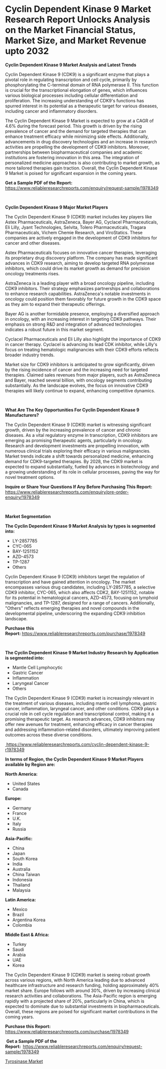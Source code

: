 <p><h1>Cyclin Dependent Kinase 9 Market Research Report Unlocks Analysis on the Market Financial Status, Market Size, and Market Revenue upto 2032</h1></p><p><strong>Cyclin Dependent Kinase 9 Market Analysis and Latest Trends</strong></p>
<p><p>Cyclin Dependent Kinase 9 (CDK9) is a significant enzyme that plays a pivotal role in regulating transcription and cell cycle, primarily by phosphorylating the C-terminal domain of RNA polymerase II. This function is crucial for the transcriptional elongation of genes, which influences various biological processes including cellular differentiation and proliferation. The increasing understanding of CDK9's functions has spurred interest in its potential as a therapeutic target for various diseases, including cancer and inflammatory disorders.</p><p>The Cyclin Dependent Kinase 9 Market is expected to grow at a CAGR of 4.6% during the forecast period. This growth is driven by the rising prevalence of cancer and the demand for targeted therapies that can enhance treatment efficacy while minimizing side effects. Additionally, advancements in drug discovery technologies and an increase in research activities are propelling the development of CDK9 inhibitors. Moreover, partnerships between biopharmaceutical companies and academic institutions are fostering innovation in this area. The integration of personalized medicine approaches is also contributing to market growth, as more tailored therapies gain traction. Overall, the Cyclin Dependent Kinase 9 Market is poised for significant expansion in the coming years.</p></p>
<p><strong>Get a Sample PDF of the Report:&nbsp;</strong> <a href="https://www.reliableresearchreports.com/enquiry/request-sample/1978349?utm_campaign=2477&utm_medium=2&utm_source=Github&utm_content=ia&utm_term=08032025&utm_id=cyclin-dependent-kinase-9">https://www.reliableresearchreports.com/enquiry/request-sample/1978349</a></p>
<p>&nbsp;</p>
<p><strong>Cyclin Dependent Kinase 9 Major Market Players</strong></p>
<p><p>The Cyclin Dependent Kinase 9 (CDK9) market includes key players like Astex Pharmaceuticals, AstraZeneca, Bayer AG, Cyclacel Pharmaceuticals, Eli Lilly, Jyant Technologies, Selvita, Tolero Pharmaceuticals, Tragara Pharmaceuticals, Vichem Chemie Research, and ViroStatics. These companies are actively engaged in the development of CDK9 inhibitors for cancer and other diseases.</p><p>Astex Pharmaceuticals focuses on innovative cancer therapies, leveraging its proprietary drug discovery platform. The company has made significant advances in CDK9 research, aiming to develop targeted RNA polymerase inhibitors, which could drive its market growth as demand for precision oncology treatments rises.</p><p>AstraZeneca is a leading player with a broad oncology pipeline, including CDK9 inhibitors. Their strategy emphasizes partnerships and collaborations to enhance research capabilities. AstraZeneca's notable investments in oncology could position them favorably for future growth in the CDK9 space as they aim to expand their therapeutic offerings.</p><p>Bayer AG is another formidable presence, employing a diversified approach in oncology, with an increasing interest in targeting CDK9 pathways. Their emphasis on strong R&D and integration of advanced technologies indicates a robust future in this market segment.</p><p>Cyclacel Pharmaceuticals and Eli Lilly also highlight the importance of CDK9 in cancer therapy. Cyclacel is advancing its lead CDK inhibitor, while Lilly's focus on treating hematologic malignancies with their CDK9 efforts reflects broader industry trends.</p><p>Market size for CDK9 inhibitors is anticipated to grow significantly, driven by the rising incidence of cancer and the increasing need for targeted therapies. Claimed sales revenues from major players, such as AstraZeneca and Bayer, reached several billion, with oncology segments contributing substantially. As the landscape evolves, the focus on innovative CDK9 therapies will likely continue to expand, enhancing competitive dynamics.</p></p>
<p>&nbsp;</p>
<p><strong>What Are The Key Opportunities For Cyclin Dependent Kinase 9 Manufacturers?</strong></p>
<p><p>The Cyclin Dependent Kinase 9 (CDK9) market is witnessing significant growth, driven by the increasing prevalence of cancer and chronic diseases. As a vital regulatory enzyme in transcription, CDK9 inhibitors are emerging as promising therapeutic agents, particularly in oncology. Research and development investments are propelling innovation, with numerous clinical trials exploring their efficacy in various malignancies. Market trends indicate a shift towards personalized medicine, enhancing demand for CDK9-targeted therapies. By 2028, the CDK9 market is expected to expand substantially, fueled by advances in biotechnology and a growing understanding of its role in cellular processes, paving the way for novel treatment options.</p></p>
<p><strong>Inquire or Share Your Questions If Any Before Purchasing This Report:</strong> <a href="https://www.reliableresearchreports.com/enquiry/pre-order-enquiry/1978349?utm_campaign=2477&utm_medium=2&utm_source=Github&utm_content=ia&utm_term=08032025&utm_id=cyclin-dependent-kinase-9">https://www.reliableresearchreports.com/enquiry/pre-order-enquiry/1978349</a></p>
<p>&nbsp;</p>
<p><strong>Market Segmentation</strong></p>
<p><strong>The Cyclin Dependent Kinase 9 Market Analysis by types is segmented into:</strong></p>
<p><ul><li>LY-2857785</li><li>CYC-065</li><li>BAY-1251152</li><li>AZD-4573</li><li>TP-1287</li><li>Others</li></ul></p>
<p><p>Cyclin Dependent Kinase 9 (CDK9) inhibitors target the regulation of transcription and have gained attention in oncology. The market encompasses various drug candidates, including LY-2857785, a selective CDK9 inhibitor, CYC-065, which also affects CDK2, BAY-1251152, notable for its potential in hematological cancers, AZD-4573, focusing on lymphoid malignancies, and TP-1287, designed for a range of cancers. Additionally, "Others" reflects emerging therapies and novel compounds in the developmental pipeline, underscoring the expanding CDK9 inhibition landscape.</p></p>
<p><strong>Purchase this Report:&nbsp;</strong><a href="https://www.reliableresearchreports.com/purchase/1978349?utm_campaign=2477&utm_medium=2&utm_source=Github&utm_content=ia&utm_term=08032025&utm_id=cyclin-dependent-kinase-9">https://www.reliableresearchreports.com/purchase/1978349</a></p>
<p>&nbsp;</p>
<p><strong>The Cyclin Dependent Kinase 9 Market Industry Research by Application is segmented into:</strong></p>
<p><ul><li>Mantle Cell Lymphocytic</li><li>Gastric Cancer</li><li>Inflammation</li><li>Laryngeal Cancer</li><li>Others</li></ul></p>
<p><p>The Cyclin Dependent Kinase 9 (CDK9) market is increasingly relevant in the treatment of various diseases, including mantle cell lymphoma, gastric cancer, inflammation, laryngeal cancer, and other conditions. CDK9 plays a crucial role in cell cycle regulation and transcriptional control, making it a promising therapeutic target. As research advances, CDK9 inhibitors may offer new avenues for treatment, enhancing efficacy in cancer therapies and addressing inflammation-related disorders, ultimately improving patient outcomes across these diverse conditions.</p></p>
<p><a href="https://www.reliableresearchreports.com/cyclin-dependent-kinase-9-r1978349?utm_campaign=2477&utm_medium=2&utm_source=Github&utm_content=ia&utm_term=08032025&utm_id=cyclin-dependent-kinase-9">&nbsp;https://www.reliableresearchreports.com/cyclin-dependent-kinase-9-r1978349</a></p>
<p><strong>In terms of Region, the Cyclin Dependent Kinase 9 Market Players available by Region are:</strong></p>
<p>
    <p> <strong> North America: </strong>
        <ul>
            <li>United States</li>
            <li>Canada</li>
        </ul>
        </p> 
    <p> <strong> Europe: </strong>
        <ul>
            <li>Germany</li>
            <li>France</li>
            <li>U.K.</li>
            <li>Italy</li>
            <li>Russia</li>
        </ul>
        </p> 
    <p> <strong> Asia-Pacific: </strong>
        <ul>
            <li>China</li>
            <li>Japan</li>
            <li>South Korea</li>
            <li>India</li>
            <li>Australia</li>
            <li>China Taiwan</li>
            <li>Indonesia</li>
            <li>Thailand</li>
            <li>Malaysia</li>
        </ul>
        </p> 
    <p> <strong> Latin America: </strong>
        <ul>
            <li>Mexico</li>
            <li>Brazil</li>
            <li>Argentina Korea</li>
            <li>Colombia</li>
        </ul>
        </p> 
    <p> <strong> Middle East & Africa: </strong>
        <ul>
            <li>Turkey</li>
            <li>Saudi</li>
            <li>Arabia</li>
            <li>UAE</li>
            <li>Korea</li>
        </ul>
    </p>
    </p>
<p><p>The Cyclin Dependent Kinase 9 (CDK9) market is seeing robust growth across various regions, with North America leading due to advanced healthcare infrastructure and research funding, holding approximately 40% market share. Europe follows with around 30%, driven by increasing clinical research activities and collaborations. The Asia-Pacific region is emerging rapidly with a projected share of 20%, particularly in China, which is expected to dominate due to substantial investments in biopharmaceuticals. Overall, these regions are poised for significant market contributions in the coming years.</p></p>
<p><strong>Purchase this Report: </strong><a href="https://www.reliableresearchreports.com/purchase/1978349?utm_campaign=2477&utm_medium=2&utm_source=Github&utm_content=ia&utm_term=08032025&utm_id=cyclin-dependent-kinase-9">https://www.reliableresearchreports.com/purchase/1978349</a></p>
<p>&nbsp;<strong>Get a Sample PDF of the Report:&nbsp;&nbsp;</strong><a href="https://www.reliableresearchreports.com/enquiry/request-sample/1978349?utm_campaign=2477&utm_medium=2&utm_source=Github&utm_content=ia&utm_term=08032025&utm_id=cyclin-dependent-kinase-9">https://www.reliableresearchreports.com/enquiry/request-sample/1978349</a></p>
<p><strong></strong></p>
<p><p><a href="https://github.com/antonioc6hal/Market-Research-Report-List-1/blob/main/tyrosinase-market.md?utm_campaign=2477&utm_medium=2&utm_source=Github&utm_content=ia&utm_term=08032025&utm_id=cyclin-dependent-kinase-9">Tyrosinase Market</a></p></p>